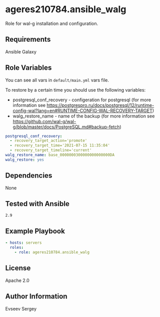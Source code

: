 ageres210784.ansible_walg
=========

Role for wal-g installation and configuration.

Requirements
------------

Ansible Galaxy

Role Variables
--------------

You can see all vars in `default/main.yml` vars file.

To restore by a certain time you should use the following variables:

- postgresql_conf_recovery - configeration for postgresql (for more information see <https://postgrespro.ru/docs/postgresql/12/runtime-config-wal?lang=en#RUNTIME-CONFIG-WAL-RECOVERY-TARGET>)
- walg_restore_name - name of the backup (for more information see <https://github.com/wal-g/wal-g/blob/master/docs/PostgreSQL.md#backup-fetch>)

```yaml
postgresql_conf_recovery:
  - recovery_target_action='promote'
  - recovery_target_time='2021-07-15 11:35:04'
  - recovery_target_timeline='current'
walg_restore_name: base_0000000300000000000000DA
walg_restore: yes
```

Dependencies
------------

None

Tested with Ansible
-------------------

    2.9

Example Playbook
----------------

```yaml
- hosts: servers
  roles:
    - role: ageres210784.ansible_walg
```

License
-------

Apache 2.0

Author Information
------------------

Evseev Sergey
